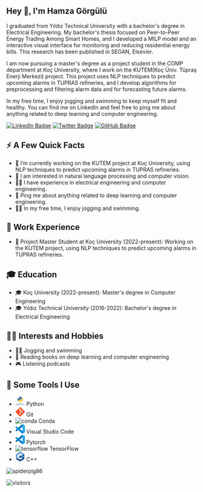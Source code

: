 <h2>Hey 👋, I'm Hamza Görgülü</h2>
<p>I graduated from Yıldız Technical University with a bachelor's degree in Electrical Engineering. My bachelor's thesis focused on Peer-to-Peer Energy Trading Among Smart Homes, and I developed a MILP model and an interactive visual interface for monitoring and reducing residential energy bills. This research has been published in SEGAN, Elsevier.</p>
<p>I am now pursuing a master's degree as a project student in the COMP department at Koç University, where I work on the KUTEM(Koç Üniv. Tüpraş Enerji Merkezi) project. This project uses NLP techniques to predict upcoming alarms in TUPRAS refineries, and I develop algorithms for preprocessing and filtering alarm data and for forecasting future alarms.</p>
<p>In my free time, I enjoy jogging and swimming to keep myself fit and healthy. You can find me on LinkedIn and feel free to ping me about anything related to deep learning and computer engineering.</p>
<p><a href="https://www.linkedin.com/in/hamzagorgulu"><img src="https://img.shields.io/badge/-@hamzagorgulu-0077B5?style=flat-square&amp;labelColor=0077B5&amp;logo=LinkedIn&amp;link=https://www.linkedin.com/in/hamzagorgulu/" alt="LinkedIn Badge"></a>
<a href="https://twitter.com/hamzagorgulu"><img src="https://img.shields.io/badge/-@hamzagorgulu-1DA1F2?style=flat-square&amp;labelColor=1DA1F2&amp;logo=Twitter&amp;link=https://twitter.com/hamzagorgulu/" alt="Twitter Badge"></a> <a href="https://github.com/hamzagorgulu"><img src="https://img.shields.io/badge/-@hamzagorgulu-24292E?style=flat-square&amp;labelColor=24292E&amp;logo=GitHub&amp;link=https://github.com/hamzagorgulu/" alt="GitHub Badge"></a></p>
<h2>⚡️ A Few Quick Facts</h2>
<ul>
<li>🔭 I’m currently working on the KUTEM project at Koç University, using NLP techniques to predict upcoming alarms in TUPRAS refineries.</li>
<li>🧐 I am interested in natural language processing and computer vision.</li>
<li>👨‍💻 I have experience in electrical engineering and computer engineering.</li>
<li>💬 Ping me about anything related to deep learning and computer engineering.</li>
<li>🏃‍♂️ In my free time, I enjoy jogging and swimming.</li>
</ul>
<h2>💼 Work Experience</h2>
<ul>
<li>🏢 Project Master Student at Koç University (2022-present): Working on the KUTEM project, using NLP techniques to predict upcoming alarms in TUPRAS refineries.</li>
</ul>
<h2>🎓 Education</h2>
<ul>
<li>🎓 Koç University (2022-present): Master's degree in Computer Engineering</li>
<li>🎓 Yıldız Technical University (2016-2022): Bachelor's degree in Electrical Engineering</li>
</ul>
<h2>🧘‍♂️ Interests and Hobbies</h2>
<ul>
<li>🏃‍♂️ Jogging and swimming</li>
<li>📖 Reading books on deep learning and computer engineering</li>
<li>🎮 Listening podcasts</li>
</ul>

<h2>🚀 Some Tools I Use</h2>
<p align="left">
<ul>
<li><img src="https://raw.githubusercontent.com/devicons/devicon/master/icons/python/python-original-wordmark.svg" alt="python" width="25" height="25" /> Python</li>
<li><img src="https://raw.githubusercontent.com/devicons/devicon/master/icons/git/git-original.svg" alt="git" width="25" height="25" /> Git</li>
<li><img src="https://raw.githubusercontent.com/conda/conda/main/docs/_static/conda_logo.svg](https://www.google.com/url?sa=i&url=https%3A%2F%2Fgithub.com%2Fconda&psig=AOvVaw24tyUXHe-yEg8SBjTk5xb5&ust=1670745186686000&source=images&cd=vfe&ved=0CBEQjRxqFwoTCIDHz_zI7vsCFQAAAAAdAAAAABAE" alt="conda" width="25" height="25" /> Conda</li>
<li><img src="https://raw.githubusercontent.com/github/explore/80688e429a7d4ef2fca1e82350fe8e3517d3494d/topics/visual-studio-code/visual-studio-code.png" alt="vscode" width="25" height="25" /> Visual Studio Code</li>
<li><img src="https://raw.githubusercontent.com/github/explore/80688e429a7d4ef2fca1e82350fe8e3517d3494d/topics/visual-studio-code/visual-studio-code.png" alt="vscode" width="25" height="25" /> Pytorch</li>
<li><img src="https://raw.githubusercontent.com/tensorflow/tensorflow/main/tensorflow/lite/g3doc/images/tensorflow_logo.png" alt="tensorflow" width="25" height="25" /> TensorFlow</li>
<li><img src="https://raw.githubusercontent.com/devicons/devicon/master/icons/cplusplus/cplusplus-original.svg" alt="C++" width="25" height="25" /> C++</li>
</ul>
</p>
<img src="https://github-readme-stats.vercel.app/api?username=hamzagorgulu&show_icons=true&count_private=true" alt="spiderpig86" />
<p><img src="https://visitor-badge.glitch.me/badge?page_id=hamzagorgulu.hamzagorgulu" alt="visitors"></p>

